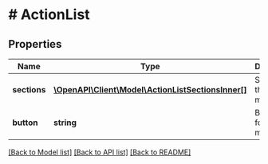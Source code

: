 # # ActionList

## Properties

Name | Type | Description | Notes
------------ | ------------- | ------------- | -------------
**sections** | [**\OpenAPI\Client\Model\ActionListSectionsInner[]**](ActionListSectionsInner.md) | Section of the message | [optional]
**button** | **string** | Button text for list of message | [optional]

[[Back to Model list]](../../README.md#models) [[Back to API list]](../../README.md#endpoints) [[Back to README]](../../README.md)
